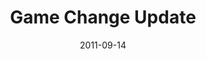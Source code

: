 ---
layout: media
category: media
title: "Game Change Update"
date: 2011-09-14
description: "Game Change Update - September 2011"
video: "https://s3.amazonaws.com/crossroadsvideomessages/091211_gamechange.mp4"
video-poster: "http://s3.amazonaws.com/crossroads-media/images/legacy/content/gamechange_still1.jpg"
---